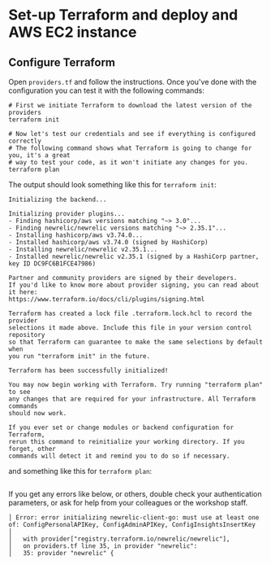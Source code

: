 # Set-up Terraform and deploy and AWS EC2 instance

## Configure Terraform

Open `providers.tf` and follow the instructions. Once you've done with the configuration you can test it with the following commands:

```shell
# First we initiate Terraform to download the latest version of the providers
terraform init

# Now let's test our credentials and see if everything is configured correctly
# The following command shows what Terraform is going to change for you, it's a great
# way to test your code, as it won't initiate any changes for you.
terraform plan
```

The output should look something like this for `terraform init`:
```
Initializing the backend...

Initializing provider plugins...
- Finding hashicorp/aws versions matching "~> 3.0"...
- Finding newrelic/newrelic versions matching "~> 2.35.1"...
- Installing hashicorp/aws v3.74.0...
- Installed hashicorp/aws v3.74.0 (signed by HashiCorp)
- Installing newrelic/newrelic v2.35.1...
- Installed newrelic/newrelic v2.35.1 (signed by a HashiCorp partner, key ID DC9FC6B1FCE47986)

Partner and community providers are signed by their developers.
If you'd like to know more about provider signing, you can read about it here:
https://www.terraform.io/docs/cli/plugins/signing.html

Terraform has created a lock file .terraform.lock.hcl to record the provider
selections it made above. Include this file in your version control repository
so that Terraform can guarantee to make the same selections by default when
you run "terraform init" in the future.

Terraform has been successfully initialized!

You may now begin working with Terraform. Try running "terraform plan" to see
any changes that are required for your infrastructure. All Terraform commands
should now work.

If you ever set or change modules or backend configuration for Terraform,
rerun this command to reinitialize your working directory. If you forget, other
commands will detect it and remind you to do so if necessary.
```

and something like this for `terraform plan`:
```

```

If you get any errors like below, or others, double check your authentication parameters, or ask for help
from your colleagues or the workshop staff.

```
│ Error: error initializing newrelic-client-go: must use at least one of: ConfigPersonalAPIKey, ConfigAdminAPIKey, ConfigInsightsInsertKey
│
│   with provider["registry.terraform.io/newrelic/newrelic"],
│   on providers.tf line 35, in provider "newrelic":
│   35: provider "newrelic" {
```
